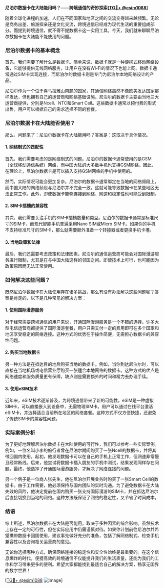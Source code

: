 **尼泊尔数据卡在大陆能用吗？——跨境通信的奇妙探索[[TG💪+ @esim1088](https://t.me/s/esim1088)]**

随着全球化进程的加速，人们在不同国家和地区之间的交流变得越来越频繁。无论是商务出差、旅游探亲还是文化交流，跨境通信已经成为现代生活的重要组成部分。而提到跨境通信，就不得不提数据卡这一实用工具。今天，我们就来聊聊尼泊尔数据卡在大陆能不能使用的问题。

### 尼泊尔数据卡的基本概念

首先，我们需要了解什么是数据卡。简单来说，数据卡就是一种便携式移动网络设备，它能够提供无线网络服务，让用户在没有Wi-Fi的情况下也能上网。数据卡通常通过SIM卡实现连接，而尼泊尔的数据卡则是专门为尼泊尔本地网络设计的产品。

尼泊尔作为一个位于喜马拉雅山南麓的国家，其通信网络虽然不像欧美发达国家那样发达，但也拥有自己的运营商和网络基础设施。尼泊尔的数据卡主要由当地三大运营商提供，分别是Ncell、NTC和Smart Cell。这些数据卡通常以预付费的形式出售，用户可以根据自己的需求选择不同的套餐。

### 尼泊尔数据卡在大陆能否使用？

那么，问题来了：尼泊尔数据卡在大陆能用吗？答案是：这取决于具体情况。

#### 1. 网络制式的匹配性

首先，我们需要考虑的是网络制式的问题。尼泊尔的数据卡通常使用的是GSM（全球移动通信系统）网络，而中国大陆的大多数手机也支持GSM网络。因此，在理论上，尼泊尔数据卡是可以插入支持GSM网络的手机中使用的。

然而，实际情况可能会更加复杂。尼泊尔的数据卡通常绑定在当地的网络频段上，而中国大陆的网络频段与尼泊尔并不完全一致。这就可能导致数据卡在某些地区无法正常工作。此外，即使数据卡能够连接到网络，网速和稳定性也可能受到限制。

#### 2. SIM卡插槽的兼容性

其次，我们需要关注手机的SIM卡插槽数量和类型。尼泊尔的数据卡通常是标准尺寸的SIM卡，而现代智能手机普遍采用Nano SIM或Micro SIM卡。如果你的手机不支持标准尺寸的SIM卡，那么就需要额外准备一个转接器或者更换手机卡槽。

#### 3. 当地政策和法律

最后，我们还需要考虑政策和法律因素。尼泊尔的通信运营商可能会对国际漫游服务进行限制，尤其是在与中国大陆这样的邻国之间。即使技术上可行，也可能因为政策原因而无法正常使用。

### 如何解决这些问题？

既然尼泊尔数据卡在大陆使用存在诸多挑战，那么有没有办法解决这些问题呢？答案是肯定的，以下是几种常见的解决方案：

#### 1. 使用国际漫游服务

对于经常需要跨境通信的用户来说，开通国际漫游服务是一个不错的选择。许多大型电信运营商都提供了国际漫游套餐，用户只需支付一定的费用即可在多个国家和地区享受稳定的网络连接。这种方式的优势在于操作简便，无需担心数据卡的兼容性问题。

#### 2. 购买当地数据卡

另一种方法是在抵达目的地后购买当地的数据卡。例如，当你到达尼泊尔时，可以直接在当地机场或电信营业厅购买一张适合本地网络的数据卡。这种方式的优点是网络速度和服务质量更有保障，缺点则是需要额外的时间和精力去办理手续。

#### 3. 使用eSIM技术

近年来，eSIM技术逐渐普及，为跨境通信带来了新的可能性。eSIM是一种虚拟SIM卡，可以直接嵌入到设备中，无需物理SIM卡。用户可以通过在线平台激活eSIM卡，并选择适合当前所在地区的网络套餐。这种方式不仅方便快捷，还避免了传统SIM卡的兼容性问题。

### 实际案例分析

为了更好地理解尼泊尔数据卡在大陆使用的可行性，我们可以参考一些实际案例。例如，一位名叫小李的旅行者曾在尼泊尔期间购买了一张Ncell的数据卡，并将其带回国内使用。起初，他发现数据卡可以在自己的手机上正常工作，但网速非常慢且经常断线。后来，他尝试将数据卡插入朋友的手机中测试，结果发现同样存在问题。最终，他选择了开通国际漫游服务，才解决了网络连接的问题。

另一个例子是一位商人张先生，他在尼泊尔开展业务时购买了一张Smart Cell的数据卡。由于工作需要，他必须保持与国内团队的实时沟通。为了避免数据卡在大陆失效的风险，他决定提前在国内购买一张支持国际漫游的SIM卡，并在抵达尼泊尔后直接切换到当地的网络。这种方法既保证了网络的稳定性，又节省了时间成本。

### 结语

综上所述，尼泊尔数据卡在大陆是否能用，取决于多种因素的综合影响。虽然技术上存在一定的可行性，但在实际应用中仍需谨慎对待。如果你计划前往尼泊尔并希望携带数据卡回国使用，建议事先做好充分的准备，包括了解网络制式、检查手机兼容性以及咨询相关运营商的意见。

无论你选择哪种方式，确保网络连接的稳定性和安全性始终是最重要的。在这个信息爆炸的时代，便捷高效的跨境通信不仅能提升我们的生活质量，还能为我们的工作和学习带来更多的便利。希望大家都能找到最适合自己的解决方案，畅享无国界的数字世界！

[[TG💪+ @esim1088](https://t.me/s/esim1088) ![Image](https://i.postimg.cc/4NQfJmqS/Snipaste-2025-05-13-00-14-12.png)]